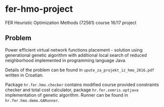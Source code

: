 # fer-hmo-project
FER Heuristic Optimization Methods (72561)  course 16/17 project



##  Problem
Power efficient virtual network functions placement - solution using generational genetic algorithm with additional local search of reduced neighborhood implemented in programming language Java.


Details of the problem can be found in `upute_za_projekt_iz_hmo_2016.pdf` written in Croatian.

Package `hr.fer.hmo.checker` contains modified course provided constraints checker and total cost calculator, package `hr.fer.zemris.optjava` implementation of genetic algorithm. Runner can be found in `hr.fer.hmo.demo.GARunner`.
